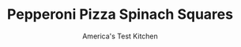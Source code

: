---
layout: ../../layouts/MarkdownPostLayout.astro
title: Pepperoni Pizza Spinach Squares
author: America's Test Kitchen
pubDate: 2023-03-15
description: "We loved the simple method for making these cheesy hors d’oeuvres, but the flavor left us cold. Could we deepen the taste without complicating the process?"
image_url: https://res.cloudinary.com/hksqkdlah/image/upload/ar_1:1,c_fill,dpr_2.0,f_auto,fl_lossy.progressive.strip_profile,g_faces:auto,q_auto:low,w_344/10218_sfs-spinachsquaresv2-16
tags: ["Appetizers","Cook's Extras"]
calories: 4353
protein: 8
carbohydrates: 5
fats: 
fiber: 
ingredients: ["4 ounces, sliced pepperoni","1 cup (5 ounces) plus 2 tablespoons, all-purpose flour","1 teaspoon, baking powder","3/4 teaspoon, salt","1/2 teaspoon, pepper","1/4 teaspoon, cayenne","1 cup, low-sodium chicken broth","3 , large eggs","1 1/4 pounds, frozen chopped spinach, thawed and squeezed dry","12 ounces, mozzarella cheese, shredded (3 cups)","1 , onion, chopped fine","2 , garlic cloves, minced","1 ounce, Parmesan cheese, grated (1/2 cup)"]
serves: 32
time: "1¼ hours, plus 20 minutes cooling"
instructions: ["Adjust oven rack to upper-middle position and heat oven to 375 degrees. Spray 13 by 9-inch baking dish with vegetable oil spray. Arrange pepperoni between 4 layers of paper towels on plate and microwave until fat begins to render but pepperoni is still pliable, about 1 minute. Finely chop pepperoni and set aside.","Whisk flour, baking powder, salt, pepper, and cayenne together in bowl. Add broth and eggs and whisk until smooth. Stir in spinach, mozzarella, onion, pepperoni, and garlic until combined.","Transfer mixture to prepared baking dish and sprinkle with Parmesan. Bake until browned on top and bubbling around edges, 40 to 45 minutes. Let cool in pan for 20 minutes. Cut into 32 equal-size squares and transfer to platter. Serve warm."]
nutrition: ["154 mg Potassium","164 mg Phosphorus","201 mg Calcium","23 mg Magnesium","301 mg Sodium","8 g Fat","2 g Monounsaturated","5 mg Vitamin C","44 mg Cholesterol","4 g Saturated","7 µg Folic acid","41 µg Folate (food)","86 µg Vitamin K","44 g Water","5 g Carbs","53 µg Folate equivalent (total)","8 g Protein","143 µg Vitamin A","136 kcal Energy","4353 calories"]
notes: "You can thaw the spinach in the microwave or overnight in the refrigerator. To squeeze the spinach dry, place it in a clean dish towel, gather the edges, and wring it out. Cooled Spinach Squares can be refrigerated for up to 24 hours and reheated, covered in foil, in a 375-degree oven."
---